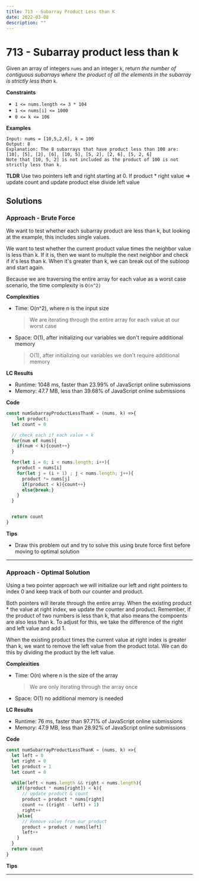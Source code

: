 ```yaml
---
title: 713 - Subarray Product Less than K 
date: 2022-03-08
description: ""
---
```


# 713 - Subarray product less than k
Given an array of integers `nums` and an integer `k`, return _the number of contiguous subarrays where the product of all the elements in the subarray is strictly less than_ `k`.

**Constraints**
-   `1 <= nums.length <= 3 * 104`
-   `1 <= nums[i] <= 1000`
-   `0 <= k <= 106`

**Examples**
```
Input: nums = [10,5,2,6], k = 100
Output: 8
Explanation: The 8 subarrays that have product less than 100 are:
[10], [5], [2], [6], [10, 5], [5, 2], [2, 6], [5, 2, 6]
Note that [10, 5, 2] is not included as the product of 100 is not strictly less than k.
```

**TLDR**
Use two pointers left and right starting at 0. If product * right value => update count and update product else divide left value

## Solutions
### Approach - Brute Force
We want to test whether each subarray product are less than k, but looking at the example, this includes single values.

We want to test whether the current product value times the neighbor value is less than k. If it is, then we want to multiple the next neighbor and check if it's less than k. When it's greater than k, we can break out of the subloop and start again.

Because we are traversing the entire array for each value as a worst case scenario, the time complexity is `O(n^2)`

**Complexities**
- Time: O(n^2), where n is the input size
	> We are iterating through the entire array for each value at our worst case
- Space: O(1), after initializing our variables we don't require additional memory
	> O(1), after initializing our variables we don't require additional memory

**LC Results**
- Runtime: 1048 ms, faster than 23.99% of JavaScript online submissions
- Memory: 47.7 MB, less than 39.68% of JavaScript online submissions

**Code**
```js
const numSubarrayProductLessThanK = (nums, k) =>{
	let product;
  let count = 0

  // check each if each value < k
  for(num of nums){
    if(num < k){count++}
  }

  for(let i = 0; i < nums.length; i++){
    product = nums[i]
    for(let j = (i + 1) ; j < nums.length; j++){
      product *= nums[j]
      if(product < k){count++}
      else{break;}
    }
  }


  return count
}
```

**Tips**
- Draw this problem out and try to solve this using brute force first before moving to optimal solution
---

### Approach - Optimal Solution
Using a two pointer approach we will initialize our left and right pointers to index 0 and keep track of both our counter and product.

Both pointers will iterate through the entire array. When the existing product * the value at right index, we update the counter and product. Remember, if the product of two numbers is less than k, that also means the compoents are also less than k. To adjust for this, we take the difference of the right and left value and add 1.

When the existing product times the current value at right index is greater than k, we want to remove the left value from the product total. We can do this by dividing the product by the left value.

**Complexities**
- Time: O(n) where n is the size of the array
	> We are only iterating through the array once
- Space: O(1) no additional memory is needed

**LC Results**
- Runtime: 76 ms, faster than 97.71% of JavaScript online submissions
- Memory: 47.9 MB, less than 28.92% of JavaScript online submissions

**Code**
```js
const numSubarrayProductLessThanK = (nums, k) =>{
  let left = 0
  let right = 0
  let product = 1
  let count = 0

  while(left < nums.length && right < nums.length){
    if((product * nums[right]) < k){
      // update product & count
      product = product * nums[right]
      count += ((right - left) + 1)
      right++
    }else{
      // Remove value from our product
      product = product / nums[left]
      left++
    }
  }
  return count
}
```

**Tips**

---
